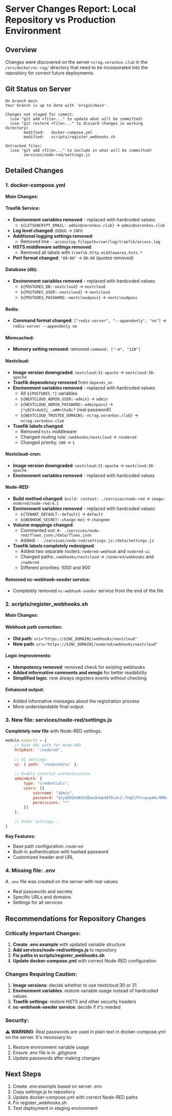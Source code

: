 # Server Changes Report: Local Repository vs Production Environment

## Overview

Changes were discovered on the server `ncrag.voronkov.club` in the `/srv/docker/nc-rag/` directory that need to be incorporated into the repository for correct future deployments.

## Git Status on Server

```
On branch main
Your branch is up to date with 'origin/main'.

Changes not staged for commit:
  (use "git add <file>..." to update what will be committed)
  (use "git restore <file>..." to discard changes in working directory)
        modified:   docker-compose.yml
        modified:   scripts/register_webhooks.sh

Untracked files:
  (use "git add <file>..." to include in what will be committed)
        services/node-red/settings.js
```

## Detailed Changes

### 1. docker-compose.yml

**Main Changes:**

#### Traefik Service:
- **Environment variables removed** - replaced with hardcoded values:
  - `${LETSENCRYPT_EMAIL:-admin@voronkov.club}` → `admin@voronkov.club`
- **Log level changed**: `DEBUG` → `INFO`
- **Additional logging settings removed**:
  - Removed line `--accesslog.filepath=/var/log/traefik/access.log`
- **HSTS middleware settings removed**:
  - Removed all labels with `traefik.http.middlewares.hsts.*`
- **Port format changed**: `"80:80"` → `80:80` (quotes removed)

#### Database (db):
- **Environment variables removed** - replaced with hardcoded values:
  - `${POSTGRES_DB:-nextcloud}` → `nextcloud`
  - `${POSTGRES_USER:-nextcloud}` → `nextcloud`  
  - `${POSTGRES_PASSWORD:-nextcloudpass}` → `nextcloudpass`

#### Redis:
- **Command format changed**: `["redis-server", "--appendonly", "no"]` → `redis-server --appendonly no`

#### Memcached:
- **Memory setting removed**: removed `command: ["-m", "128"]`

#### Nextcloud:
- **Image version downgraded**: `nextcloud:31-apache` → `nextcloud:30-apache`
- **Traefik dependency removed** from `depends_on`
- **Environment variables removed** - replaced with hardcoded values:
  - All `${POSTGRES_*}` variables
  - `${NEXTCLOUD_ADMIN_USER:-admin}` → `admin`
  - `${NEXTCLOUD_ADMIN_PASSWORD:-adminpass}` → `j*yDCX<4ubIj_.w##>lhxDc?` (real password!)
  - `${NEXTCLOUD_TRUSTED_DOMAINS:-ncrag.voronkov.club}` → `ncrag.voronkov.club`
- **Traefik labels changed**:
  - Removed `hsts` middleware
  - Changed routing rule: `/webhooks/nextcloud` → `/nodered`
  - Changed priority: `100` → `1`

#### Nextcloud-cron:
- **Image version downgraded**: `nextcloud:31-apache` → `nextcloud:30-apache`
- **Environment variables removed** - replaced with hardcoded values

#### Node-RED:
- **Build method changed**: `build: context: ./services/node-red` → `image: nodered/node-red:4.1`
- **Environment variables removed** - replaced with hardcoded values:
  - `${TENANT_DEFAULT:-default}` → `default`
  - `${WEBHOOK_SECRET:-change-me}` → `changeme`
- **Volume mappings changed**:
  - Commented out: `#- ./services/node-red/flows.json:/data/flows.json`
  - Added: `- ./services/node-red/settings.js:/data/settings.js`
- **Traefik labels completely redesigned**:
  - Added two separate routers: `nodered-webhook` and `nodered-ui`
  - Changed paths: `/webhooks/nextcloud` → `/nodered/webhooks` and `/nodered`
  - Different priorities: 1000 and 900

#### Removed nc-webhook-seeder service:
- Completely removed `nc-webhook-seeder` service from the end of the file

### 2. scripts/register_webhooks.sh

**Main Changes:**

#### Webhook path correction:
- **Old path**: `uri="https://${NC_DOMAIN}/webhooks/nextcloud"`
- **New path**: `uri="https://${NC_DOMAIN}/nodered/webhooks/nextcloud"`

#### Logic improvements:
- **Idempotency removed**: removed check for existing webhooks
- **Added informative comments and emojis** for better readability
- **Simplified logic**: now always registers events without checking

#### Enhanced output:
- Added informative messages about the registration process
- More understandable final output

### 3. New file: services/node-red/settings.js

**Completely new file** with Node-RED settings:

```javascript
module.exports = {
    // Base URL path for Node-RED
    httpRoot: '/nodered',
    
    // UI settings  
    ui: { path: '/nodered/ui' },
    
    // Enable internal authentication
    adminAuth: {
        type: "credentials",
        users: [{
            username: "admin",
            password: "$2y$08$hUKXnOEmu9xHp48TbLdc2.7VqE1fhtxpwyW4/HRNupGn8Cikb23ta",
            permissions: "*"
        }]
    },
    
    // Other settings...
}
```

**Key Features:**
- Base path configuration `/nodered`
- Built-in authentication with hashed password
- Customized header and URL

### 4. Missing file: .env

A `.env` file was created on the server with real values:
- Real passwords and secrets
- Specific URLs and domains
- Settings for all services

## Recommendations for Repository Changes

### Critically Important Changes:

1. **Create .env.example** with updated variable structure
2. **Add services/node-red/settings.js** to repository
3. **Fix paths in scripts/register_webhooks.sh**
4. **Update docker-compose.yml** with correct Node-RED configuration

### Changes Requiring Caution:

1. **Image versions**: decide whether to use nextcloud:30 or 31
2. **Environment variables**: restore variable usage instead of hardcoded values
3. **Traefik settings**: restore HSTS and other security headers
4. **nc-webhook-seeder service**: decide if it's needed

### Security:

⚠️ **WARNING**: Real passwords are used in plain text in docker-compose.yml on the server. It's necessary to:
1. Restore environment variable usage
2. Ensure .env file is in .gitignore
3. Update passwords after making changes

## Next Steps

1. Create .env.example based on server .env
2. Copy settings.js to repository
3. Update docker-compose.yml with correct Node-RED paths
4. Fix register_webhooks.sh
5. Test deployment in staging environment